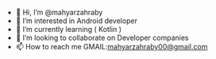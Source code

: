 - 👋 Hi, I’m @mahyarzahraby
- 👀 I’m interested in Android developer
- 🌱 I’m currently learning  ( Kotlin ) 
- 💞️ I’m looking to collaborate on Developer companies
- 📫 How to reach me GMAIL:mahyarzahraby00@gmail.com

<!---
mahyarzahraby/mahyarzahraby is a ✨ special ✨ repository because its `README.md` (this file) appears on your GitHub profile.
You can click the Preview link to take a look at your changes.
--->
